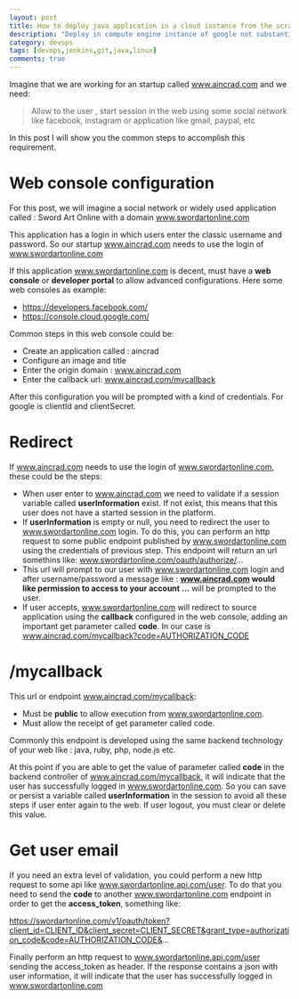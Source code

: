 ```yaml
---
layout: post
title: How to deploy java application in a cloud instance from the scratch to an advanced architecture ?
description: "Deploy in compute engine instance of google not substantially different from AWS, Azure or another linux host provider"
category: devops
tags: [devops,jenkins,git,java,linux]
comments: true  
---
```


Imagine that we are working for an startup called www.aincrad.com and we need:

> Allow to the user , start session in the web using some social network like facebook, instagram or application like gmail, paypal, etc

In this post I will show you the common steps to accomplish this requirement.

# Web console configuration

For this post, we will imagine a social network or widely used application called : Sword Art Online with a domain www.swordartonline.com

This application has a login in which users enter the classic username and password. So our startup www.aincrad.com needs to use the login of www.swordartonline.com


If this application www.swordartonline.com is decent, must have a **web console** or **developer portal** to allow advanced configurations. Here some web consoles as example:

- https://developers.facebook.com/
- https://console.cloud.google.com/

Common steps in this web console could be:

- Create an application called : aincrad
- Configure an image and title
- Enter the origin domain :   www.aincrad.com
- Enter the callback url:  www.aincrad.com/mycallback

After this configuration you will be prompted with a kind of credentials. For google is clientId and clientSecret.


# Redirect

If www.aincrad.com needs to use the login of www.swordartonline.com, these could be the steps:

- When user enter to www.aincrad.com we need to validate if a session variable called **userInformation** exist. If not exist, this means that this user does not have a started session in the platform.
- If **userInformation** is empty or null, you need to redirect the user to www.swordartonline.com login. To do this, you can perform an http request to some public endpoint published by www.swordartonline.com using the credentials of previous step. This endpoint will return an url somethins like: www.swordartonline.com/oauth/authorize/...
- This url will prompt to our user with www.swordartonline.com login and after username/password a message  like : **www.aincrad.com would like permission to access to your account ...** will be prompted to the user.
- If user accepts, www.swordartonline.com will redirect to source application using the **callback** configured in the web console, adding an important get parameter called **code**. In our case is www.aincrad.com/mycallback?code=AUTHORIZATION_CODE

# /mycallback

This url or endpoint www.aincrad.com/mycallback:

- Must be **public** to allow execution from www.swordartonline.com.
- Must allow the receipt of get parameter called code.

Commonly this endpoint is developed using the same backend technology of your web like : java, ruby, php, node.js etc.

At this point if you are able to get the value of parameter called **code** in the  backend controller of www.aincrad.com/mycallback, it will indicate that the user has successfully logged in www.swordartonline.com. So you can save or persist a variable called **userInformation** in the session to avoid all these steps if user enter again to the web. If user logout, you must clear or delete this value.

# Get user email

If you need an extra level of validation, you could perform a new http request to some api like www.swordartonline.api.com/user. To do that you need to send the **code** to another www.swordartonline.com endpoint in order to get the **access_token**, something like:

https://swordartonline.com/v1/oauth/token?client_id=CLIENT_ID&client_secret=CLIENT_SECRET&grant_type=authorization_code&code=AUTHORIZATION_CODE&...

Finally perform an http request to www.swordartonline.api.com/user sending the access_token as header. If the response contains a json with user information, it will indicate that the user has successfully logged in www.swordartonline.com
